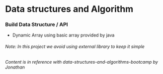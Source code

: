 # Data structures and Algorithm

### Build Data Structure / API
* Dynamic Array using basic array provided by java

###### Note: In this project we avoid using external library to keep it simple
###### Content is in reference with data-structures-and-algorithms-bootcamp by Jonathan
